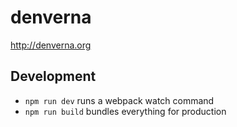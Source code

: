 # denverna
http://denverna.org


## Development
- `npm run dev` runs a webpack watch command
- `npm run build` bundles everything for production
